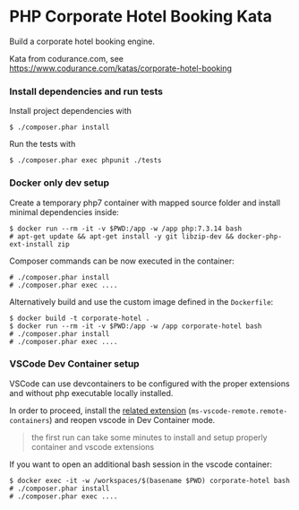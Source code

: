 # PHP Corporate Hotel Booking Kata

Build a corporate hotel booking engine. 

Kata from codurance.com, see https://www.codurance.com/katas/corporate-hotel-booking

### Install dependencies and run tests

Install project dependencies with

```
$ ./composer.phar install
```

Run the tests with

```
$ ./composer.phar exec phpunit ./tests
```

### Docker only dev setup

Create a temporary php7 container with mapped source folder and install minimal dependencies inside:

```
$ docker run --rm -it -v $PWD:/app -w /app php:7.3.14 bash
# apt-get update && apt-get install -y git libzip-dev && docker-php-ext-install zip
```

Composer commands can be now executed in the container:

```
# ./composer.phar install
# ./composer.phar exec ....
```

Alternatively build and use the custom image defined in the `Dockerfile`:

```
$ docker build -t corporate-hotel .
$ docker run --rm -it -v $PWD:/app -w /app corporate-hotel bash
# ./composer.phar install
# ./composer.phar exec ....
```


### VSCode Dev Container setup

VSCode can use devcontainers to be configured with the proper extensions and without php executable locally installed.

In order to proceed, install the [related extension](https://marketplace.visualstudio.com/items?itemName=ms-vscode-remote.remote-containers) (`ms-vscode-remote.remote-containers`) and reopen vscode in Dev Container mode.

> the first run can take some minutes to install and setup properly container and vscode extensions

If you want to open an additional bash session in the vscode container:

```
$ docker exec -it -w /workspaces/$(basename $PWD) corporate-hotel bash
# ./composer.phar install
# ./composer.phar exec ....
```
